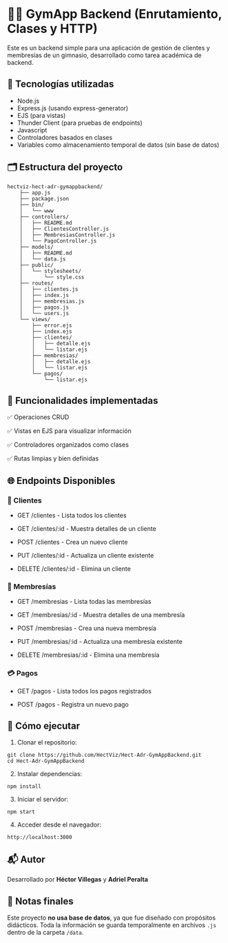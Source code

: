 # 🏋️‍♂️ GymApp Backend (Enrutamiento, Clases y HTTP)

Este es un backend simple para una aplicación de gestión de clientes y membresías de un gimnasio, desarrollado como tarea académica de backend.

## 🧰 Tecnologías utilizadas

* Node.js
* Express.js (usando express-generator)
* EJS (para vistas)
* Thunder Client (para pruebas de endpoints)
* Javascript
* Controladores basados en clases
* Variables como almacenamiento temporal de datos (sin base de datos)


## 🗂️ Estructura del proyecto

```
hectviz-hect-adr-gymappbackend/
    ├── app.js
    ├── package.json
    ├── bin/
    │   └── www
    ├── controllers/
    │   ├── README.md
    │   ├── ClientesController.js
    │   ├── MembresiasController.js
    │   └── PagoController.js
    ├── models/
    │   ├── README.md
    │   └── data.js
    ├── public/
    │   └── stylesheets/
    │       └── style.css
    ├── routes/
    │   ├── clientes.js
    │   ├── index.js
    │   ├── membresias.js
    │   ├── pagos.js
    │   └── users.js
    └── views/
        ├── error.ejs
        ├── index.ejs
        ├── clientes/
        │   ├── detalle.ejs
        │   └── listar.ejs
        ├── membresias/
        │   ├── detalle.ejs
        │   └── listar.ejs
        └── pagos/
            └── listar.ejs
```


## 📌 Funcionalidades implementadas

✅ Operaciones CRUD

✅ Vistas en EJS para visualizar información

✅ Controladores organizados como clases

✅ Rutas limpias y bien definidas


## 🌐 Endpoints Disponibles
### 👤 Clientes
* GET /clientes - Lista todos los clientes

* GET /clientes/:id - Muestra detalles de un cliente

* POST /clientes - Crea un nuevo cliente

* PUT /clientes/:id - Actualiza un cliente existente

* DELETE /clientes/:id - Elimina un cliente

### 📝 Membresías
* GET /membresias - Lista todas las membresías

* GET /membresias/:id - Muestra detalles de una membresía

* POST /membresias - Crea una nueva membresía

* PUT /membresias/:id - Actualiza una membresía existente

* DELETE /membresias/:id - Elimina una membresía

### 💳 Pagos
* GET /pagos - Lista todos los pagos registrados

* POST /pagos - Registra un nuevo pago


## 🚀 Cómo ejecutar

1. Clonar el repositorio:

```
git clone https://github.com/HectViz/Hect-Adr-GymAppBackend.git
cd Hect-Adr-GymAppBackend
```

2. Instalar dependencias:

```
npm install
```

3. Iniciar el servidor:

```
npm start
```

4. Acceder desde el navegador:

```
http://localhost:3000
```


## 📬 Autor

Desarrollado por **Héctor Villegas** y **Adriel Peralta**


## 📎 Notas finales

Este proyecto **no usa base de datos**, ya que fue diseñado con propósitos didácticos. Toda la información se guarda temporalmente en archivos `.js` dentro de la carpeta `/data`.

